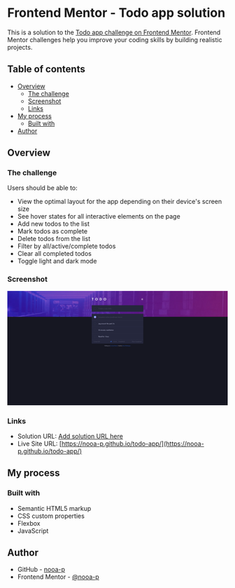# Frontend Mentor - Todo app solution

This is a solution to the [Todo app challenge on Frontend Mentor](https://www.frontendmentor.io/challenges/todo-app-Su1_KokOW). Frontend Mentor challenges help you improve your coding skills by building realistic projects. 

## Table of contents

- [Overview](#overview)
  - [The challenge](#the-challenge)
  - [Screenshot](#screenshot)
  - [Links](#links)
- [My process](#my-process)
  - [Built with](#built-with)
- [Author](#author)

## Overview

### The challenge

Users should be able to:

- View the optimal layout for the app depending on their device's screen size
- See hover states for all interactive elements on the page
- Add new todos to the list
- Mark todos as complete
- Delete todos from the list
- Filter by all/active/complete todos
- Clear all completed todos
- Toggle light and dark mode

### Screenshot

![](./screenshot.jpg)

### Links

- Solution URL: [Add solution URL here](https://your-solution-url.com)
- Live Site URL: [https://nooa-p.github.io/todo-app/](https://nooa-p.github.io/todo-app/)

## My process

### Built with

- Semantic HTML5 markup
- CSS custom properties
- Flexbox
- JavaScript

## Author

- GitHub - [nooa-p](https://github.com/nooa-p)
- Frontend Mentor - [@nooa-p](https://www.frontendmentor.io/profile/nooa-p)

